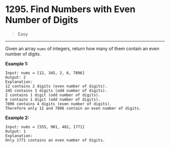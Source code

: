 # 1295. Find Numbers with Even Number of Digits

> Easy

------

Given an array `nums` of integers, return how many of them contain an even number of digits.

**Example 1:**

```
Input: nums = [12, 345, 2, 6, 7896]
Output: 2
Explanation:
12 contains 2 digits (even number of digits).
345 contains 3 digits (odd number of digits).
2 contains 1 digit (odd number of digits).
6 contains 1 digit (odd number of digits).
7896 contains 4 digits (even number of digits).
Therefore only 12 and 7896 contain an even number of digits.
```

**Example 2:**

```
Input: nums = [555, 901, 482, 1771]
Output: 1
Explanation:
Only 1771 contains an even number of digits.
```